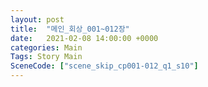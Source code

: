 ```yaml
---
layout: post
title:  "메인_회상_001~012장"
date:   2021-02-08 14:00:00 +0000
categories: Main
Tags: Story Main
SceneCode: ["scene_skip_cp001-012_q1_s10"]
---
```

